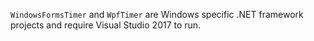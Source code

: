 `WindowsFormsTimer` and `WpfTimer` are Windows specific .NET framework projects and require Visual Studio 2017 to run.